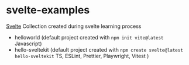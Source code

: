 # svelte-examples

[Svelte](https://svelte.dev/)
Collection created during svelte learning process


- helloworld (default project created with ```npm init vite@latest``` Javascript)
- hello-sveltekit (default project created with ```npm create svelte@latest hello-sveltekit``` TS, ESLint, Prettier, Playwright, Vitest )
